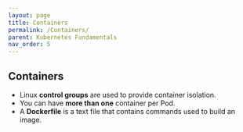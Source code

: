 ```yaml
---
layout: page
title: Containers
permalink: /Containers/
parent: Kubernetes Fundamentals
nav_order: 5
---
```


## Containers

- Linux **control groups** are used to provide container isolation.
- You can have **more than one** container per Pod.
- A **Dockerfile** is a text file that contains commands used to build an image.
